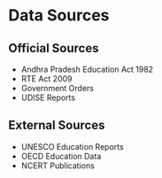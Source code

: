 # Data Sources

## Official Sources

- Andhra Pradesh Education Act 1982
- RTE Act 2009
- Government Orders
- UDISE Reports

## External Sources

- UNESCO Education Reports
- OECD Education Data
- NCERT Publications


